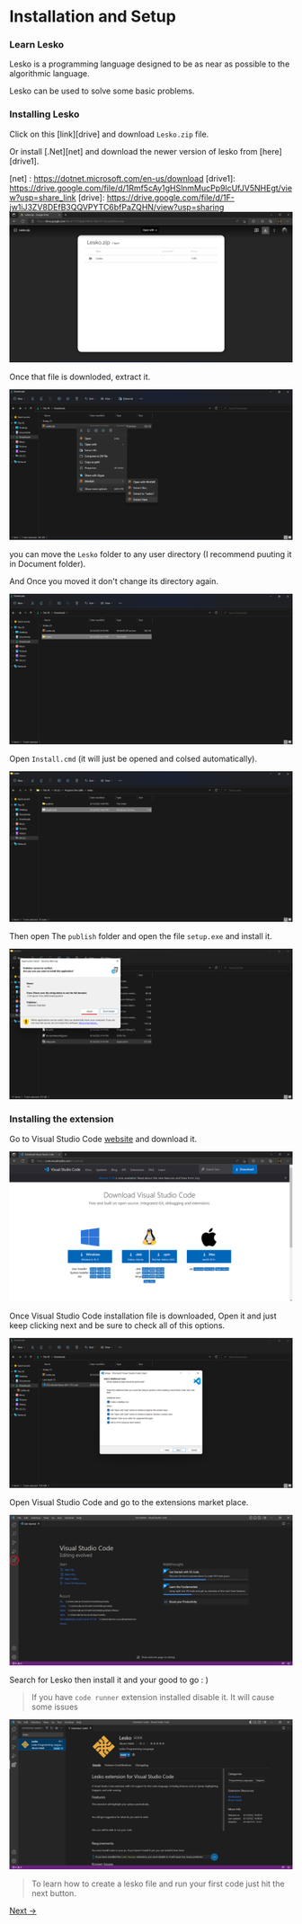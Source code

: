# Installation and Setup

### Learn Lesko

Lesko is a programming language designed to be as near as possible to the algorithmic language.

Lesko can be used to solve some basic problems.

### Installing Lesko

Click on this [link][drive] and download `Lesko.zip` file.

Or install [.Net][net] and download the newer version of lesko from [here][drive1].

[net] : https://dotnet.microsoft.com/en-us/download
[drive1]: https://drive.google.com/file/d/1Rmf5cAy1gHSlnmMucPp9lcUfJV5NHEgt/view?usp=share_link
[drive]: https://drive.google.com/file/d/1F-jw1iJ3ZV8DEfB3QQVPYTC6bfPaZQHN/view?usp=sharing
![drive](https://github.com/Mohamed-Akram-Hl/docs/blob/main/assets/Screenshot%202022-08-14%20181914.png?raw=true)

Once that file is downloded, extract it.

![extract](https://github.com/Mohamed-Akram-Hl/docs/blob/main/assets/Screenshot%202022-08-14%20182135.png?raw=true)

you can move the `Lesko` folder to any user directory (I recommend puuting it in Document folder).

And Once you moved it don't change its directory again.

![Folder](https://github.com/Mohamed-Akram-Hl/docs/blob/main/assets/Screenshot%202022-08-14%20182211.png?raw=true)

Open `Install.cmd` (it will just be opened and colsed automatically).

![cmd](https://github.com/Mohamed-Akram-Hl/docs/blob/main/assets/Screenshot%202022-08-14%20182357.png?raw=true)

Then open The `publish` folder and open the file `setup.exe` and install it.

![setup](https://github.com/Mohamed-Akram-Hl/docs/blob/main/assets/Screenshot%202022-08-14%20182549.png?raw=true)

### Installing the extension

Go to Visual Studio Code [website][url] and download it.

[url]: https://code.visualstudio.com/Download
![VS](https://github.com/Mohamed-Akram-Hl/docs/blob/main/assets/Screenshot%202022-08-14%20182650.png?raw=true)

Once Visual Studio Code installation file is downloaded, Open it and just keep clicking next and be sure to check all of this options.

![option](https://github.com/Mohamed-Akram-Hl/docs/blob/main/assets/Screenshot%202022-08-14%20183817.png?raw=true)

Open Visual Studio Code and go to the extensions market place.

![extension](https://github.com/Mohamed-Akram-Hl/docs/blob/main/assets/Screenshot%202022-08-14%20183931.png?raw=true)

Search for Lesko then install it and your good to go : )

> If you have `code runner` extension installed disable it. It will cause some issues

![lesko extension](https://github.com/Mohamed-Akram-Hl/docs/blob/main/assets/Screenshot%202022-08-14%20184033.png?raw=true)

> To learn how to create a lesko file and run your first code just hit the next button.

[Next ->](https://github.com/Mohamed-Akram-Hl/docs/blob/main/2.%20Getting%20Started/Getting%20Started.md)
